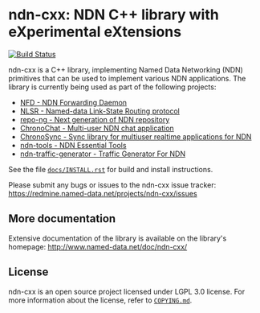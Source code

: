 ndn-cxx: NDN C++ library with eXperimental eXtensions
=====================================================

[![Build Status](https://travis-ci.org/named-data/ndn-cxx.svg?branch=master)](https://travis-ci.org/named-data/ndn-cxx)

ndn-cxx is a C++ library, implementing Named Data Networking (NDN) primitives that can be
used to implement various NDN applications. The library is currently being used as part of
the following projects:

* [NFD - NDN Forwarding Daemon](https://github.com/named-data/NFD)
* [NLSR - Named-data Link-State Routing protocol](https://github.com/named-data/NLSR)
* [repo-ng - Next generation of NDN repository](https://github.com/named-data/repo-ng)
* [ChronoChat - Multi-user NDN chat application](https://github.com/named-data/ChronoChat)
* [ChronoSync - Sync library for multiuser realtime applications for NDN](https://github.com/named-data/ChronoSync)
* [ndn-tools - NDN Essential Tools](https://github.com/named-data/ndn-tools)
* [ndn-traffic-generator - Traffic Generator For NDN](https://github.com/named-data/ndn-traffic-generator)

See the file [`docs/INSTALL.rst`](https://github.com/named-data/ndn-cxx/blob/master/docs/INSTALL.rst)
for build and install instructions.

Please submit any bugs or issues to the ndn-cxx issue tracker:
https://redmine.named-data.net/projects/ndn-cxx/issues

## More documentation

Extensive documentation of the library is available on the library's homepage:
http://www.named-data.net/doc/ndn-cxx/

## License

ndn-cxx is an open source project licensed under LGPL 3.0 license. For more information about
the license, refer to [`COPYING.md`](https://github.com/named-data/ndn-cxx/blob/master/COPYING.md).
